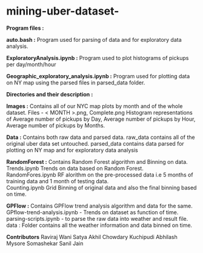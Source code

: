 # mining-uber-dataset-

**Program files :**

**auto.bash  :** Program used for parsing of data and for exploratory data analysis.

**ExploratoryAnalysis.ipynb :** Program used to plot histograms of pickups per day/month/hour

**Geographic_exploratory_analysis.ipynb :** Program used for plotting data on NY map using the parsed files in parsed_data folder.

**Directories and their description  :**

**Images :** Contains all of our
NYC map plots by month and of the whole dataset. Files - < MONTH >.png, Complete.png
Histogram representations of Average number of pickups by Day, Average number of pickups by Hour, Average number of pickups by Months.

**Data  :** Contains both raw data and parsed data.
raw_data contains all of the original uber data set untouched.
parsed_data contains data parsed for plotting on NY map and for exploratory data analysis

**RandomForest  :** Contains Random Forest algorithm and Binning on data.
<br>
Trends.ipynb Trends on data based on Random Forest.
<br>
RandomFores.ipynb RF alorithm on the pre-processed data i.e 5 months of training data and 1 month of testing data.
<br>
Counting.ipynb Grid Binning of original data and also the final binning based on time.

**GPFlow :** Contains GPFlow trend analysis algorithm and data for the same.
<br />
GPflow-trend-analysis.ipynb - Trends on dataset as function of time.
parsing-scripts.ipynb - to parse the raw data into weather and result file.
data : Folder contains all the weather information and data binned on time.

**Contributors**
Raviraj Wani
Satya Akhil Chowdary Kuchipudi
Abhilash Mysore Somashekar 
Sanil Jain 
